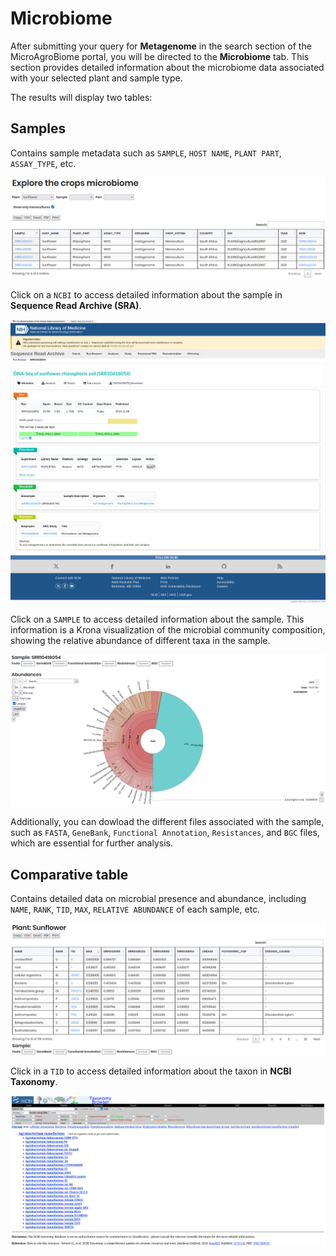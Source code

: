 # Microbiome

After submitting your query for **Metagenome** in the search section of the MicroAgroBiome portal, you will be directed to the **Microbiome** tab. This section provides detailed information about the microbiome data associated with your selected plant and sample type.

The results will display two tables:

## Samples

Contains sample metadata such as `SAMPLE`, `HOST NAME`, `PLANT PART`, `ASSAY_TYPE`, etc.

![Metagenome Results Samples](./_static/search_by_metagenome_results_samples.png)

Click on a `NCBI` to access detailed information about the sample in **Sequence Read Archive (SRA)**.

![SAMPLE ID Details](./_static/sample_id_details.png)

Click on a `SAMPLE` to access detailed information about the sample. This information is a Krona visualization of the microbial community composition, showing the relative abundance of different taxa in the sample.

![SAMPLE ID Details Krona](./_static/sample_id_details_krona.png)

Additionally, you can dowload the different files associated with the sample, such as `FASTA`, `GeneBank`, `Functional Annotation`, `Resistances`, and `BGC` files, which are essential for further analysis.

## Comparative table

Contains detailed data on microbial presence and abundance, including `NAME`, `RANK`, `TID`, `MAX`, `RELATIVE ABUNDANCE` of each sample, etc.

![Metagenome Results PAVIAN](./_static/search_by_metagenome_results_pavian.png)

Click in a `TID` to access detailed information about the taxon in **NCBI Taxonomy**.

![Taxon ID Details](./_static/taxon_id_details.png)
